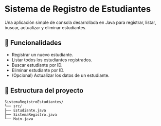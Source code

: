 # Sistema de Registro de Estudiantes

Una aplicación simple de consola desarrollada en Java para registrar, listar, buscar, actualizar y eliminar estudiantes.

## 📌 Funcionalidades

- Registrar un nuevo estudiante.
- Listar todos los estudiantes registrados.
- Buscar estudiante por ID.
- Eliminar estudiante por ID.
- (Opcional) Actualizar los datos de un estudiante.

## 🧱 Estructura del proyecto
```
SistemaRegistroEstudiantes/
└── src/
├── Estudiante.java
├── SistemaRegistro.java
└── Main.java
```

